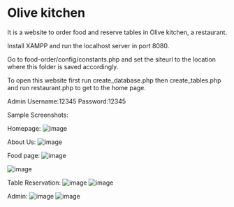 # Olive kitchen
It is a website to order food and reserve tables in Olive kitchen, a restaurant. 

Install XAMPP and run the localhost server in port 8080.

Go to food-order/config/constants.php and set the siteurl to the location where this folder is saved accordingly.

To open this website first run create_database.php then create_tables.php and run restaurant.php to get to the home page.

Admin Username:12345 Password:12345

Sample Screenshots:

Homepage:
![image](https://github.com/valar03/Online-Restaurant-Management-System/assets/106001202/fc11bf02-a83a-428d-9f5c-1779080e86fb)

About Us:
![image](https://github.com/valar03/Online-Restaurant-Management-System/assets/106001202/c282b8c9-044f-4fb2-89e9-2d52ac20718f)

Food page:
![image](https://github.com/valar03/Online-Restaurant-Management-System/assets/106001202/b411d61e-f446-4a7c-aa53-a57d15a49d03)

![image](https://github.com/valar03/Online-Restaurant-Management-System/assets/106001202/5387e2f3-742d-4922-a19f-023247a92f44)

Table Reservation:
![image](https://github.com/valar03/Online-Restaurant-Management-System/assets/106001202/777d73a5-204e-4e24-83d5-3f074314cb65)
![image](https://github.com/valar03/Online-Restaurant-Management-System/assets/106001202/a1071f12-dfca-4bb5-a303-12c4361886ef)

Admin:
![image](https://github.com/valar03/Online-Restaurant-Management-System/assets/106001202/c774d4ba-b32f-4749-b394-579887b23cc6)
![image](https://github.com/valar03/Online-Restaurant-Management-System/assets/106001202/69eb7f12-79e9-4dc8-a27c-ee40f77bc67b)







